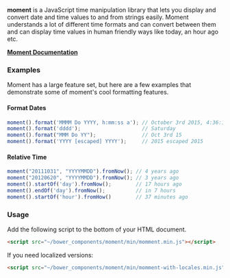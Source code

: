 ﻿**moment** is a JavaScript time manipulation library that lets you display and convert date and time values to and from strings easily. Moment understands a lot of different time formats and can convert between them and can display time values in human friendly ways like today, an hour ago etc.

**<a href="http://momentjs.com/" target="top">Moment Documentation</a>**

### Examples
Moment has a large feature set, but here are a few examples that demonstrate some of moment's cool formatting features.

#### Format Dates
```javascript
moment().format('MMMM Do YYYY, h:mm:ss a'); // October 3rd 2015, 4:36:13 pm
moment().format('dddd');                    // Saturday
moment().format("MMM Do YY");               // Oct 3rd 15
moment().format('YYYY [escaped] YYYY');     // 2015 escaped 2015
```

#### Relative Time
```javascript
moment("20111031", "YYYYMMDD").fromNow(); // 4 years ago
moment("20120620", "YYYYMMDD").fromNow(); // 3 years ago
moment().startOf('day').fromNow();        // 17 hours ago
moment().endOf('day').fromNow();          // in 7 hours
moment().startOf('hour').fromHow()        // 37 minutes ago
```

### Usage
Add the following script to the bottom of your HTML document.

```html
<script src="~/bower_components/moment/min/momment.min.js"></script>
```

If you need localized versions:

```html
<script src="~/bower_components/moment/min/momment-with-locales.min.js"></script>
```